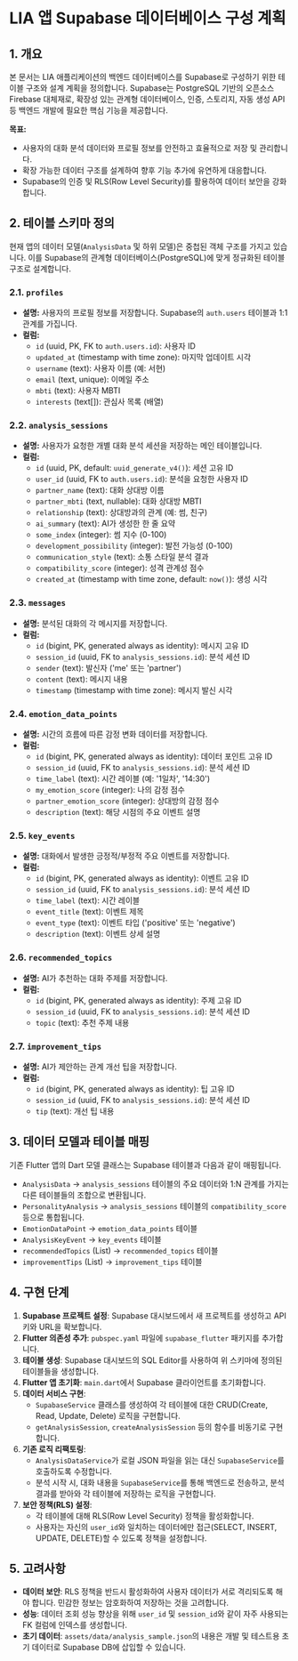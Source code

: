 # LIA 앱 Supabase 데이터베이스 구성 계획

## 1. 개요

본 문서는 LIA 애플리케이션의 백엔드 데이터베이스를 Supabase로 구성하기 위한 테이블 구조와 설계 계획을 정의합니다. Supabase는 PostgreSQL 기반의 오픈소스 Firebase 대체재로, 확장성 있는 관계형 데이터베이스, 인증, 스토리지, 자동 생성 API 등 백엔드 개발에 필요한 핵심 기능을 제공합니다.

**목표:**
- 사용자의 대화 분석 데이터와 프로필 정보를 안전하고 효율적으로 저장 및 관리합니다.
- 확장 가능한 데이터 구조를 설계하여 향후 기능 추가에 유연하게 대응합니다.
- Supabase의 인증 및 RLS(Row Level Security)를 활용하여 데이터 보안을 강화합니다.

## 2. 테이블 스키마 정의

현재 앱의 데이터 모델(`AnalysisData` 및 하위 모델)은 중첩된 객체 구조를 가지고 있습니다. 이를 Supabase의 관계형 데이터베이스(PostgreSQL)에 맞게 정규화된 테이블 구조로 설계합니다.

### 2.1. `profiles`

- **설명:** 사용자의 프로필 정보를 저장합니다. Supabase의 `auth.users` 테이블과 1:1 관계를 가집니다.
- **컬럼:**
  - `id` (uuid, PK, FK to `auth.users.id`): 사용자 ID
  - `updated_at` (timestamp with time zone): 마지막 업데이트 시각
  - `username` (text): 사용자 이름 (예: 서현)
  - `email` (text, unique): 이메일 주소
  - `mbti` (text): 사용자 MBTI
  - `interests` (text[]): 관심사 목록 (배열)

### 2.2. `analysis_sessions`

- **설명:** 사용자가 요청한 개별 대화 분석 세션을 저장하는 메인 테이블입니다.
- **컬럼:**
  - `id` (uuid, PK, default: `uuid_generate_v4()`): 세션 고유 ID
  - `user_id` (uuid, FK to `auth.users.id`): 분석을 요청한 사용자 ID
  - `partner_name` (text): 대화 상대방 이름
  - `partner_mbti` (text, nullable): 대화 상대방 MBTI
  - `relationship` (text): 상대방과의 관계 (예: 썸, 친구)
  - `ai_summary` (text): AI가 생성한 한 줄 요약
  - `some_index` (integer): 썸 지수 (0-100)
  - `development_possibility` (integer): 발전 가능성 (0-100)
  - `communication_style` (text): 소통 스타일 분석 결과
  - `compatibility_score` (integer): 성격 관계성 점수
  - `created_at` (timestamp with time zone, default: `now()`): 생성 시각

### 2.3. `messages`

- **설명:** 분석된 대화의 각 메시지를 저장합니다.
- **컬럼:**
  - `id` (bigint, PK, generated always as identity): 메시지 고유 ID
  - `session_id` (uuid, FK to `analysis_sessions.id`): 분석 세션 ID
  - `sender` (text): 발신자 ('me' 또는 'partner')
  - `content` (text): 메시지 내용
  - `timestamp` (timestamp with time zone): 메시지 발신 시각

### 2.4. `emotion_data_points`

- **설명:** 시간의 흐름에 따른 감정 변화 데이터를 저장합니다.
- **컬럼:**
  - `id` (bigint, PK, generated always as identity): 데이터 포인트 고유 ID
  - `session_id` (uuid, FK to `analysis_sessions.id`): 분석 세션 ID
  - `time_label` (text): 시간 레이블 (예: '1일차', '14:30')
  - `my_emotion_score` (integer): 나의 감정 점수
  - `partner_emotion_score` (integer): 상대방의 감정 점수
  - `description` (text): 해당 시점의 주요 이벤트 설명

### 2.5. `key_events`

- **설명:** 대화에서 발생한 긍정적/부정적 주요 이벤트를 저장합니다.
- **컬럼:**
  - `id` (bigint, PK, generated always as identity): 이벤트 고유 ID
  - `session_id` (uuid, FK to `analysis_sessions.id`): 분석 세션 ID
  - `time_label` (text): 시간 레이블
  - `event_title` (text): 이벤트 제목
  - `event_type` (text): 이벤트 타입 ('positive' 또는 'negative')
  - `description` (text): 이벤트 상세 설명

### 2.6. `recommended_topics`

- **설명:** AI가 추천하는 대화 주제를 저장합니다.
- **컬럼:**
  - `id` (bigint, PK, generated always as identity): 주제 고유 ID
  - `session_id` (uuid, FK to `analysis_sessions.id`): 분석 세션 ID
  - `topic` (text): 추천 주제 내용

### 2.7. `improvement_tips`

- **설명:** AI가 제안하는 관계 개선 팁을 저장합니다.
- **컬럼:**
  - `id` (bigint, PK, generated always as identity): 팁 고유 ID
  - `session_id` (uuid, FK to `analysis_sessions.id`): 분석 세션 ID
  - `tip` (text): 개선 팁 내용

## 3. 데이터 모델과 테이블 매핑

기존 Flutter 앱의 Dart 모델 클래스는 Supabase 테이블과 다음과 같이 매핑됩니다.

- `AnalysisData` -> `analysis_sessions` 테이블의 주요 데이터와 1:N 관계를 가지는 다른 테이블들의 조합으로 변환됩니다.
- `PersonalityAnalysis` -> `analysis_sessions` 테이블의 `compatibility_score` 등으로 통합됩니다.
- `EmotionDataPoint` -> `emotion_data_points` 테이블
- `AnalysisKeyEvent` -> `key_events` 테이블
- `recommendedTopics` (List<String>) -> `recommended_topics` 테이블
- `improvementTips` (List<String>) -> `improvement_tips` 테이블

## 4. 구현 단계

1.  **Supabase 프로젝트 설정**: Supabase 대시보드에서 새 프로젝트를 생성하고 API 키와 URL을 확보합니다.
2.  **Flutter 의존성 추가**: `pubspec.yaml` 파일에 `supabase_flutter` 패키지를 추가합니다.
3.  **테이블 생성**: Supabase 대시보드의 SQL Editor를 사용하여 위 스키마에 정의된 테이블들을 생성합니다.
4.  **Flutter 앱 초기화**: `main.dart`에서 Supabase 클라이언트를 초기화합니다.
5.  **데이터 서비스 구현**:
    - `SupabaseService` 클래스를 생성하여 각 테이블에 대한 CRUD(Create, Read, Update, Delete) 로직을 구현합니다.
    - `getAnalysisSession`, `createAnalysisSession` 등의 함수를 비동기로 구현합니다.
6.  **기존 로직 리팩토링**:
    - `AnalysisDataService`가 로컬 JSON 파일을 읽는 대신 `SupabaseService`를 호출하도록 수정합니다.
    - 분석 시작 시, 대화 내용을 `SupabaseService`를 통해 백엔드로 전송하고, 분석 결과를 받아와 각 테이블에 저장하는 로직을 구현합니다.
7.  **보안 정책(RLS) 설정**:
    - 각 테이블에 대해 RLS(Row Level Security) 정책을 활성화합니다.
    - 사용자는 자신의 `user_id`와 일치하는 데이터에만 접근(SELECT, INSERT, UPDATE, DELETE)할 수 있도록 정책을 설정합니다.

## 5. 고려사항

- **데이터 보안**: RLS 정책을 반드시 활성화하여 사용자 데이터가 서로 격리되도록 해야 합니다. 민감한 정보는 암호화하여 저장하는 것을 고려합니다.
- **성능**: 데이터 조회 성능 향상을 위해 `user_id` 및 `session_id`와 같이 자주 사용되는 FK 컬럼에 인덱스를 생성합니다.
- **초기 데이터**: `assets/data/analysis_sample.json`의 내용은 개발 및 테스트용 초기 데이터로 Supabase DB에 삽입할 수 있습니다.
